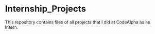 # Internship_Projects
This repository contains files of all projects that I did at CodeAlpha as as Intern.
